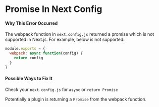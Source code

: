 # Promise In Next Config

#### Why This Error Occurred

The webpack function in `next.config.js` returned a promise which is not supported in Next.js. For example, below is not supported:

```js
module.exports = {
  webpack: async function(config) {
    return config
  }
}
```

#### Possible Ways to Fix It

Check your `next.config.js` for `async` or `return Promise`

Potentially a plugin is returning a `Promise` from the webpack function.

